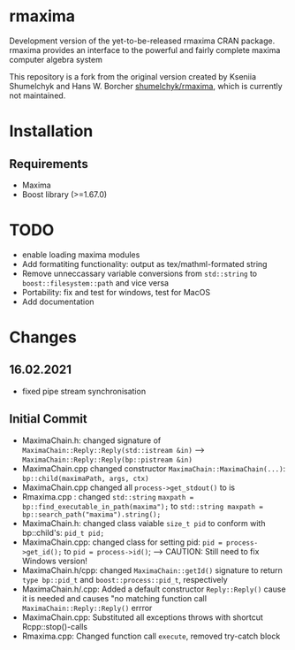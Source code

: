 # rmaxima
Development version of the yet-to-be-released rmaxima CRAN package. rmaxima provides an interface to the powerful and fairly complete maxima computer algebra system

This repository is a fork from the original version created by Kseniia Shumelchyk and Hans W. Borcher [shumelchyk/rmaxima](https://github.com/shumelchyk/rmaxima), which is currently not maintained.

# Installation

## Requirements
- Maxima
- Boost library (>=1.67.0) 

# TODO

- enable loading maxima modules
- Add formatiting functionality: output as tex/mathml-formated string
- Remove unneccassary variable conversions from `std::string` to `boost::filesystem::path` and vice versa
- Portability: fix and test for windows, test for MacOS
- Add documentation

# Changes

## 16.02.2021
- fixed pipe stream synchronisation

## Initial Commit

- MaximaChain.h: changed signature of `MaximaChain::Reply::Reply(std::istream &in)` --> `MaximaChain::Reply::Reply(bp::pistream &in)`
- MaximaChain.cpp changed constructor `MaximaChain::MaximaChain(...)`: `bp::child(maximaPath, args, ctx)`
- MaximaChain.cpp changed all `process->get_stdout()` to is
- Rmaxima.cpp : changed `std::string` `maxpath = bp::find_executable_in_path(maxima");` to `std::string maxpath = bp::search_path("maxima").string();`
- MaximaChain.h: changed class vaiable `size_t pid` to conform with bp::child's: `pid_t pid;`
- MaximaChain.cpp: changed class for setting pid: `pid = process->get_id();` to `pid = process->id()`; --> CAUTION: Still need to fix Windows version!
- MaximaChain.h/cpp: changed `MaximaChain::getId()` signature to return `type bp::pid_t` and `boost::process::pid_t`, respectively
- MaximaChain.h/.cpp: Added a default constructor `Reply::Reply()` cause it is needed and causes "no matching function call `MaximaChain::Reply::Reply()` errror
- MaximaChain.cpp: Substituted all exceptions throws with shortcut Rcpp::stop()-calls
- Rmaxima.cpp: Changed function call `execute`, removed try-catch block
